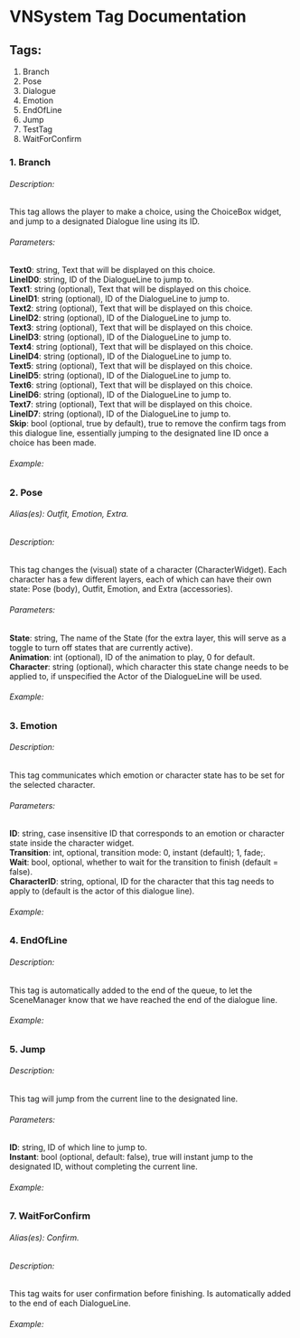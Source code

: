 # VNSystem Tag Documentation      ## Tags:   1. Branch  2. Pose  3. Dialogue  4. Emotion  5. EndOfLine  6. Jump  8. TestTag  9. WaitForConfirm    ### 1\. Branch    ###### Description:   This tag allows the player to make a choice, using the ChoiceBox widget, and jump to a designated Dialogue line using its ID.    ###### Parameters:   **Text0**: string, Text that will be displayed on this choice.  **LineID0**: string, ID of the DialogueLine to jump to.  **Text1**: string (optional), Text that will be displayed on this choice.  **LineID1**: string (optional), ID of the DialogueLine to jump to.  **Text2**: string (optional), Text that will be displayed on this choice.  **LineID2**: string (optional), ID of the DialogueLine to jump to.  **Text3**: string (optional), Text that will be displayed on this choice.  **LineID3**: string (optional), ID of the DialogueLine to jump to.  **Text4**: string (optional), Text that will be displayed on this choice.  **LineID4**: string (optional), ID of the DialogueLine to jump to.  **Text5**: string (optional), Text that will be displayed on this choice.  **LineID5**: string (optional), ID of the DialogueLine to jump to.  **Text6**: string (optional), Text that will be displayed on this choice.  **LineID6**: string (optional), ID of the DialogueLine to jump to.  **Text7**: string (optional), Text that will be displayed on this choice.  **LineID7**: string (optional), ID of the DialogueLine to jump to.  **Skip**: bool (optional, true by default), true to remove the confirm tags from this dialogue line, essentially jumping to the designated line ID once a choice has been made.  ###### Example:   >           ### 2\. Pose   ###### Alias(es): Outfit, Emotion, Extra.  ###### Description:   This tag changes the (visual) state of a character (CharacterWidget). Each character has a few different layers, each of which can have their own state: Pose (body), Outfit, Emotion, and Extra (accessories).    ###### Parameters:   **State**: string, The name of the State (for the extra layer, this will serve as a toggle to turn off states that are currently active).  **Animation**: int (optional), ID of the animation to play, 0 for default.  **Character**: string (optional), which character this state change needs to be applied to, if unspecified the Actor of the DialogueLine will be used.  ###### Example:   >           ### 3\. Emotion    ###### Description:   This tag communicates which emotion or character state has to be set for the selected character.    ###### Parameters:   **ID**: string, case insensitive ID that corresponds to an emotion or character state inside the character widget.  **Transition**: int, optional, transition mode: 0, instant (default); 1, fade;.  **Wait**: bool, optional, whether to wait for the transition to finish (default = false).  **CharacterID**: string, optional, ID for the character that this tag needs to apply to (default is the actor of this dialogue line).  ###### Example:   >           ### 4\. EndOfLine    ###### Description:   This tag is automatically added to the end of the queue, to let the SceneManager know that we have reached the end of the dialogue line.    ###### Example:   >           ### 5\. Jump    ###### Description:   This tag will jump from the current line to the designated line.    ###### Parameters:   **ID**: string, ID of which line to jump to.  **Instant**: bool (optional, default: false), true will instant jump to the designated ID, without completing the current line.  ###### Example:   >                   ### 7\. WaitForConfirm   ###### Alias(es): Confirm.  ###### Description:   This tag waits for user confirmation before finishing. Is automatically added to the end of each DialogueLine.    ###### Example:   >           